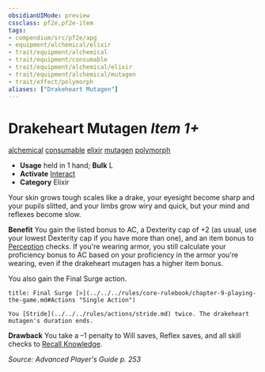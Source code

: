 ```yaml
---
obsidianUIMode: preview
cssclass: pf2e,pf2e-item
tags:
- compendium/src/pf2e/apg
- equipment/alchemical/elixir
- trait/equipment/alchemical
- trait/equipment/consumable
- trait/equipment/alchemical/elixir
- trait/equipment/alchemical/mutagen
- trait/effect/polymorph
aliases: ["Drakeheart Mutagen"]
---
```

# Drakeheart Mutagen *Item 1+*  
[alchemical](alchemical.md)  [consumable](consumable.md)  [elixir](elixir.md)  [mutagen](mutagen.md)  [polymorph](polymorph.md)  

- **Usage** held in 1 hand; **Bulk** L
- **Activate** [Interact](interact.md)
- **Category** Elixir

Your skin grows tough scales like a drake, your eyesight become sharp and your pupils slitted, and your limbs grow wiry and quick, but your mind and reflexes become slow.

**Benefit** You gain the listed bonus to AC, a Dexterity cap of +2 (as usual, use your lowest Dexterity cap if you have more than one), and an item bonus to [Perception](../../skills.md#Perception) checks. If you're wearing armor, you still calculate your proficiency bonus to AC based on your proficiency in the armor you're wearing, even if the drakeheart mutagen has a higher item bonus.

You also gain the Final Surge action.

```ad-embed-ability
title: Final Surge [>](../../../rules/core-rulebook/chapter-9-playing-the-game.md#Actions "Single Action")

You [Stride](../../../rules/actions/stride.md) twice. The drakeheart mutagen's duration ends.
```

**Drawback** You take a –1 penalty to Will saves, Reflex saves, and all skill checks to [Recall Knowledge](recall-knowledge.md).

*Source: Advanced Player's Guide p. 253*
